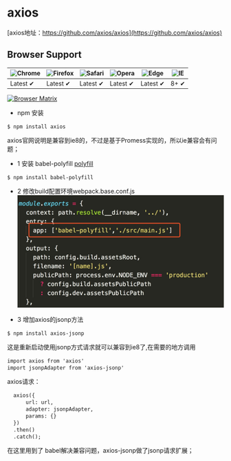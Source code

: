 # axios

[axios地址：https://github.com/axios/axios](https://github.com/axios/axios)


## Browser Support

![Chrome](https://raw.github.com/alrra/browser-logos/master/src/chrome/chrome_48x48.png) | ![Firefox](https://raw.github.com/alrra/browser-logos/master/src/firefox/firefox_48x48.png) | ![Safari](https://raw.github.com/alrra/browser-logos/master/src/safari/safari_48x48.png) | ![Opera](https://raw.github.com/alrra/browser-logos/master/src/opera/opera_48x48.png) | ![Edge](https://raw.github.com/alrra/browser-logos/master/src/edge/edge_48x48.png) | ![IE](https://raw.github.com/alrra/browser-logos/master/src/archive/internet-explorer_9-11/internet-explorer_9-11_48x48.png) |
--- | --- | --- | --- | --- | --- |
Latest ✔ | Latest ✔ | Latest ✔ | Latest ✔ | Latest ✔ | 8+ ✔ |

[![Browser Matrix](https://saucelabs.com/open_sauce/build_matrix/axios.svg)](https://saucelabs.com/u/axios)


- npm 安装

```
$ npm install axios
```

axios官网说明是兼容到ie8的，不过是基于Promess实现的，所以ie兼容会有问题；

- 1 安装 babel-polyfill  [polyfill](https://babeljs.io/docs/usage/polyfill/)

```
$ npm install babel-polyfill
```

- 2 修改build配置环境webpack.base.conf.js
![](https://github.com/YaohuiHou/Frontend-Study/blob/master/vue/axios/img/WechatIMG128.jpeg)

- 3 增加axios的jsonp方法

```
$ npm install axios-jsonp
```

这是重新启动使用jsonp方式请求就可以兼容到ie8了,在需要的地方调用

```
import axios from 'axios'
import jsonpAdapter from 'axios-jsonp'
```
axios请求：

```
  axios({
      url: url,
      adapter: jsonpAdapter,
      params: {}
  })
  .then()
  .catch();
```

在这里用到了 babel解决兼容问题，axios-jsonp做了jsonp请求扩展；






